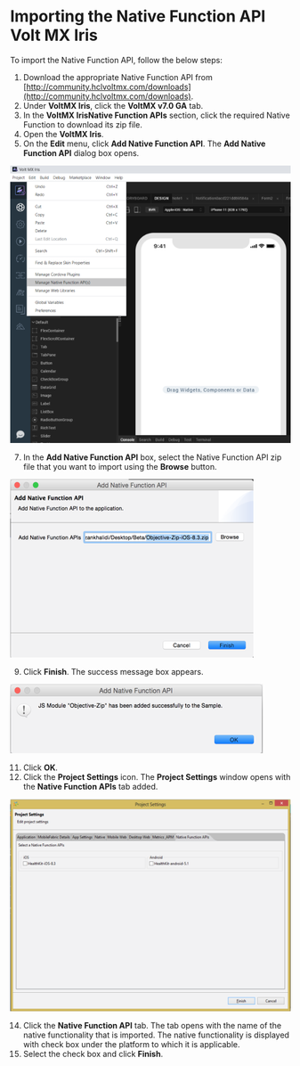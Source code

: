                             

Importing the Native Function API Volt MX Iris
====================================================

To import the Native Function API, follow the below steps:

1.  Download the appropriate Native Function API from [http://community.hclvoltmx.com/downloads](http://community.hclvoltmx.com/downloads).
2.  Under **VoltMX Iris**, click the **VoltMX v7.0 GA** tab.
3.  In the **VoltMX IrisNative Function APIs** section, click the required Native Function to download its zip file.
4.  Open the **VoltMX Iris**.
5.  On the **Edit** menu, click **Add Native Function API**. The **Add Native Function API** dialog box opens.

![](resources/images/project_menu1_597x586.png)

7.  In the **Add Native Function API** box, select the Native Function API zip file that you want to import using the **Browse** button.

![](resources/images/addnativefunction_437x320.png)

9.  Click **Finish**. The success message box appears.

![](resources/images/success_msg1_454x124.png)

11.  Click **OK**.
12.  Click the **Project Settings** icon. The **Project Settings** window opens with the **Native Function APIs** tab added.

![](resources/images/ssm3_579x438.png)

14.  Click the **Native Function API** tab. The tab opens with the name of the native functionality that is imported. The native functionality is displayed with check box under the platform to which it is applicable.
15.  Select the check box and click **Finish**.

